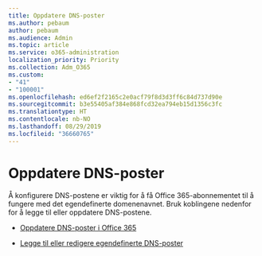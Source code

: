 ```yaml
---
title: Oppdatere DNS-poster
ms.author: pebaum
author: pebaum
ms.audience: Admin
ms.topic: article
ms.service: o365-administration
localization_priority: Priority
ms.collection: Adm_O365
ms.custom:
- "41"
- "100001"
ms.openlocfilehash: ed6ef2f2165c2e0acf79f8d3d3ff6c84d737d90e
ms.sourcegitcommit: b3e55405af384e868fcd32ea794eb15d1356c3fc
ms.translationtype: HT
ms.contentlocale: nb-NO
ms.lasthandoff: 08/29/2019
ms.locfileid: "36660765"
---
```

# <a name="update-dns-records"></a>Oppdatere DNS-poster

Å konfigurere DNS-postene er viktig for å få Office 365-abonnementet til å fungere med det egendefinerte domenenavnet. Bruk koblingene nedenfor for å legge til eller oppdatere DNS-postene.
  
- [Oppdatere DNS-poster i Office 365](https://support.office.com/article/B0F3FDCA-8A80-4E8E-9EF3-61E8A2A9AB23)

- [Legge til eller redigere egendefinerte DNS-poster](https://support.office.com/article/AF00A516-DD39-4EDA-AF3E-1EAF686C8DC9)
